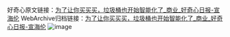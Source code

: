 好奇心原文链接：[为了让你买买买，垃圾桶也开始智能化了_商业_好奇心日报-宣海伦](https://www.qdaily.com/articles/9304.html)
WebArchive归档链接：[为了让你买买买，垃圾桶也开始智能化了_商业_好奇心日报-宣海伦](http://web.archive.org/web/20190623154029/https://www.qdaily.com/articles/9304.html)
![image](http://ww3.sinaimg.cn/large/007d5XDply1g3vf0ckndjj30u02jingq)